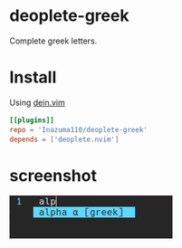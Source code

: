 # deoplete-greek
Complete greek letters.

# Install
Using [dein.vim](https://github.com/Shougo/dein.vim)

```toml
[[plugins]]
repo = 'Inazuma110/deoplete-greek'
depends = ['deoplete.nvim']
```

# screenshot
![demo](./image/demo.png)
